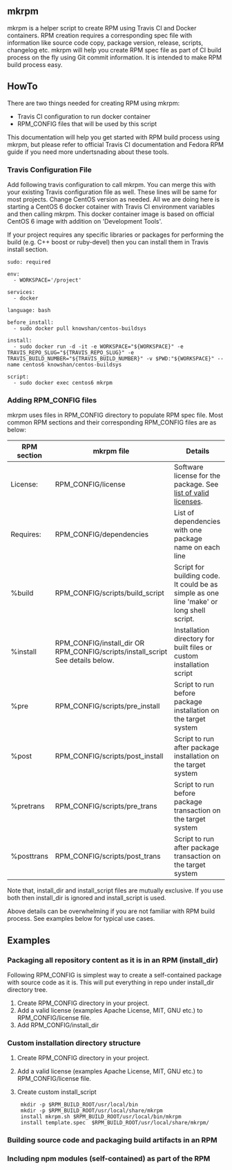 ## mkrpm
mkrpm is a helper script to create RPM using Travis CI and Docker containers. RPM creation requires a corresponding spec file with information like source code copy, package version, release, scripts, changelog etc. mkrpm will help you create RPM spec file as part of CI build process on the fly using Git commit information. It is intended to make RPM build process easy. 

## HowTo
There are two things needed for creating RPM using mkrpm:
 * Travis CI configuration to run docker container
 * RPM_CONFIG files that will be used by this script

This documentation will help you get started with RPM build process using mkrpm, but please refer to official Travis CI documentation and Fedora RPM guide if you need more undertsnading about these tools.

### Travis Configuration File
Add following travis configuration to call mkrpm. You can merge this with your existing Travis configuration file as well. These lines will be same for most projects. Change CentOS version as needed. All we are doing here is starting a CentOS 6 docker cotainer with Travis CI environment variables and then calling mkrpm. This docker container image is based on official CentOS 6 image with addition on 'Development Tools'.

If your project requires any specific libraries or packages for performing the build (e.g. C++ boost or ruby-devel) then you can install them in Travis install section.


	sudo: required

	env:
	  - WORKSPACE='/project'

	services:
	  - docker

	language: bash

	before_install:
	  - sudo docker pull knowshan/centos-buildsys

	install:
	  - sudo docker run -d -it -e WORKSPACE="${WORKSPACE}" -e TRAVIS_REPO_SLUG="${TRAVIS_REPO_SLUG}" -e TRAVIS_BUILD_NUMBER="${TRAVIS_BUILD_NUMBER}" -v $PWD:"${WORKSPACE}" --name centos6 knowshan/centos-buildsys

	script:
	  - sudo docker exec centos6 mkrpm



### Adding RPM_CONFIG files
mkrpm uses files in RPM_CONFIG directory to populate RPM spec file. Most common RPM sections and their corresponding RPM\_CONFIG files are as below:

| RPM section     | mkrpm file    | Details |
| ------------    | -----------   | ------- |     
| License:        | RPM_CONFIG/license | Software license for the package. See [list of valid licenses](https://fedoraproject.org/wiki/ParagNemade/CommonRpmlintErrors#invalid-license). 
| Requires:       | RPM_CONFIG/dependencies | List of dependencies with one package name on each line |
| %build          | RPM_CONFIG/scripts/build_script | Script for building code. It could be as simple as one line 'make' or long shell script. |
| %install        | RPM_CONFIG/install_dir OR <br> RPM_CONFIG/scripts/install_script <br> See details below. | Installation directory for built files or custom installation script |
| %pre            | RPM_CONFIG/scripts/pre_install | Script to run before package installation on the target system |
| %post           | RPM_CONFIG/scripts/post_install | Script to run after package installation on the target system |
| %pretrans       | RPM_CONFIG/scripts/pre_trans | Script to run before package transaction on the target system |
| %posttrans      | RPM_CONFIG/scripts/post_trans | Script to run after package transaction on the target system |


Note that, install_dir and install_script files are mutually exclusive. If you use both then install_dir is ignored and install_script is used.

Above details can be overwhelming if you are not familiar with RPM build process. See examples below for typical use cases.

## Examples
### Packaging all repository content as it is in an RPM (install_dir)
Following RPM_CONFIG is simplest way to create a self-contained package with source code as it is. This will put everything in repo under install_dir directory tree.

1. Create RPM_CONFIG directory in your project.
2. Add a valid license (examples Apache License, MIT, GNU etc.) to RPM_CONFIG/license file.
3. Add RPM_CONFIG/install_dir


### Custom installation directory structure
1. Create RPM_CONFIG directory in your project.
2. Add a valid license (examples Apache License, MIT, GNU etc.) to RPM_CONFIG/license file.
3. Create custom install_script

		mkdir -p $RPM_BUILD_ROOT/usr/local/bin
		mkdir -p $RPM_BUILD_ROOT/usr/local/share/mkrpm
		install mkrpm.sh $RPM_BUILD_ROOT/usr/local/bin/mkrpm
		install template.spec  $RPM_BUILD_ROOT/usr/local/share/mkrpm/
		

### Building source code and packaging build artifacts in an RPM


### Including npm modules (self-contained) as part of the RPM
